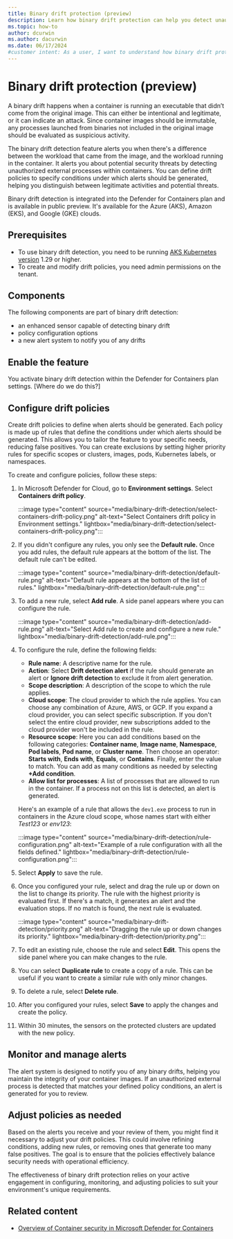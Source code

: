 ```yaml
---
title: Binary drift protection (preview)
description: Learn how binary drift protection can help you detect unauthorized external processes within containers.
ms.topic: how-to
author: dcurwin
ms.author: dacurwin
ms.date: 06/17/2024
#customer intent: As a user, I want to understand how binary drift protection can help me detect unauthorized external processes within containers.
---
```


# Binary drift protection (preview)

A binary drift happens when a container is running an executable that didn’t come from the original image. This can either be intentional and legitimate, or it can indicate an attack. Since container images should be immutable, any processes launched from binaries not included in the original image should be evaluated as suspicious activity.

The binary drift detection feature alerts you when there's a difference between the workload that came from the image, and the workload running in the container. It alerts you about potential security threats by detecting unauthorized external processes within containers. You can define drift policies to specify conditions under which alerts should be generated, helping you distinguish between legitimate activities and potential threats.

Binary drift detection is integrated into the Defender for Containers plan and is available in public preview. It's available for the Azure (AKS), Amazon (EKS), and Google (GKE) clouds.

## Prerequisites

- To use binary drift detection, you need to be running [AKS Kubernetes version](/azure/aks/supported-kubernetes-versions) 1.29 or higher.
- To create and modify drift policies, you need admin permissions on the tenant.

## Components

The following components are part of binary drift detection:

- an enhanced sensor capable of detecting binary drift
- policy configuration options
- a new alert system to notify you of any drifts

## Enable the feature

You activate binary drift detection within the Defender for Containers plan settings. [Where do we do this?]

## Configure drift policies

Create drift policies to define when alerts should be generated. Each policy is made up of rules that define the conditions under which alerts should be generated. This allows you to tailor the feature to your specific needs, reducing false positives. You can create exclusions by setting higher priority rules for specific scopes or clusters, images, pods, Kubernetes labels, or namespaces.

To create and configure policies, follow these steps:

1. In Microsoft Defender for Cloud, go to **Environment settings**. Select **Containers drift policy**.

    :::image type="content" source="media/binary-drift-detection/select-containers-drift-policy.png" alt-text="Select Containers drift policy in Environment settings." lightbox="media/binary-drift-detection/select-containers-drift-policy.png":::

1. If you didn't configure any rules, you only see the **Default rule.** Once you add rules, the default rule appears at the bottom of the list. The default rule can't be edited.

    :::image type="content" source="media/binary-drift-detection/default-rule.png" alt-text="Default rule appears at the bottom of the list of rules." lightbox="media/binary-drift-detection/default-rule.png":::

1. To add a new rule, select **Add rule**. A side panel appears where you can configure the rule.

    :::image type="content" source="media/binary-drift-detection/add-rule.png" alt-text="Select Add rule to create and configure a new rule." lightbox="media/binary-drift-detection/add-rule.png":::

1. To configure the rule, define the following fields:

    - **Rule name**: A descriptive name for the rule.
    - **Action**: Select **Drift detection alert** if the rule should generate an alert or **Ignore drift detection** to exclude it from alert generation.
    - **Scope description**: A description of the scope to which the rule applies.
    - **Cloud scope**: The cloud provider to which the rule applies. You can choose any combination of Azure, AWS, or GCP. If you expand a cloud provider, you can select specific subscription. If you don't select the entire cloud provider, new subscriptions added to the cloud provider won't be included in the rule.
    - **Resource scope**: Here you can add conditions based on the following categories: **Container name**, **Image name**, **Namespace**, **Pod labels**, **Pod name**, or **Cluster name**. Then choose an operator: **Starts with**, **Ends with**, **Equals**, or **Contains**. Finally, enter the value to match. You can add as many conditions as needed by selecting **+Add condition**.
    - **Allow list for processes**: A list of processes that are allowed to run in the container. If a process not on this list is detected, an alert is generated.

    Here's an example of a rule that allows the `dev1.exe` process to run in containers in the Azure cloud scope, whose names start with either *Test123* or *env123*:

    :::image type="content" source="media/binary-drift-detection/rule-configuration.png" alt-text="Example of a rule configuration with all the fields defined." lightbox="media/binary-drift-detection/rule-configuration.png":::

1. Select **Apply** to save the rule.

1. Once you configured your rule, select and drag the rule up or down on the list to change its priority. The rule with the highest priority is evaluated first. If there's a match, it generates an alert and the evaluation stops. If no match is found, the next rule is evaluated.

    :::image type="content" source="media/binary-drift-detection/priority.png" alt-text="Dragging the rule up or down changes its priority." lightbox="media/binary-drift-detection/priority.png":::

1. To edit an existing rule, choose the rule and select **Edit**. This opens the side panel where you can make changes to the rule.

1. You can select **Duplicate rule** to create a copy of a rule. This can be useful if you want to create a similar rule with only minor changes.

1. To delete a rule, select **Delete rule**.

1. After you configured your rules, select **Save** to apply the changes and create the policy.
1. Within 30 minutes, the sensors on the protected clusters are updated with the new policy.

## Monitor and manage alerts

The alert system is designed to notify you of any binary drifts, helping you maintain the integrity of your container images. If an unauthorized external process is detected that matches your defined policy conditions, an alert is generated for you to review.

## Adjust policies as needed

Based on the alerts you receive and your review of them, you might find it necessary to adjust your drift policies. This could involve refining conditions, adding new rules, or removing ones that generate too many false positives. The goal is to ensure that the policies effectively balance security needs with operational efficiency.

The effectiveness of binary drift protection relies on your active engagement in configuring, monitoring, and adjusting policies to suit your environment's unique requirements.

## Related content

- [Overview of Container security in Microsoft Defender for Containers](defender-for-containers-introduction.md)
